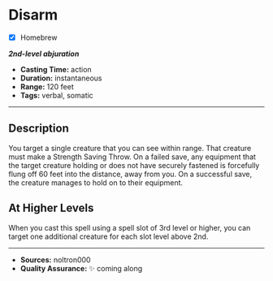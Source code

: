 # Disarm
- [x] Homebrew

***2nd-level abjuration***
- **Casting Time:** action
- **Duration:** instantaneous
- **Range:** 120 feet
- **Tags:** verbal, somatic

---

## Description
You target a single creature that you can see within range.
That creature must make a Strength Saving Throw.
On a failed save, any equipment that the target creature holding or does not have securely fastened is forcefully flung off 60 feet into the distance, away from you.
On a successful save, the creature manages to hold on to their equipment.

## At Higher Levels
When you cast this spell using a spell slot of 3rd level or higher, you can target one additional creature for each slot level above 2nd.

---

- **Sources:** noltron000
- **Quality Assurance:** :sparkles: coming along
